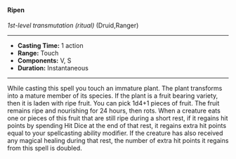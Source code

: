#### Ripen
*1st-level transmutation* *(ritual)* (Druid,Ranger)
___
- **Casting Time:** 1 action
- **Range:** Touch
- **Components:** V, S
- **Duration:** Instantaneous
---
While casting this spell you touch an immature
plant. The plant transforms into a mature member
of its species. If the plant is a fruit bearing variety,
then it is laden with ripe fruit. You can pick 1d4+1
pieces of fruit. The fruit remains ripe and
nourishing for 24 hours, then rots. When a creature
eats one or pieces of this fruit that are still ripe
during a short rest, if it regains hit points by
spending Hit Dice at the end of that rest, it regains
extra hit points equal to your spellcasting ability
modifier. If the creature has also received any
magical healing during that rest, the number of
extra hit points it regains from this spell is doubled.
